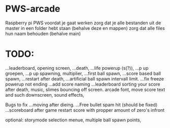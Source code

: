 # PWS-arcade
Raspberry pi PWS 
voordat je gaat werken zorg dat je alle bestanden uit de master in een folder hebt staan (behalve deze en mappen)
zorg dat alle files hun naam behouden (behalve main)

# TODO:
...leaderboard,
opening screen,
...death,
...life powerup (s(?)),
...p up groepen,
...p up spawning,
multiplier,
...first ball spawn,
...score based ball spawn,
...restart after death,
...artificial ball spawn intervall limit.
...fix freeze powerup not ending
...add score naming
...leaderboard sorting
your score after death,
music,
slimes bouncing off screen. 
arcade font,
move score text and such downscreen,
sound effects,

Bugs to fix
...moving after dieing.
...Free bullet spam hit (should be fixed)
...scoreboard after game restart
score with propper amount of zero's infront

optional:
storymode
selection menue,
multiple ball spawn points,
